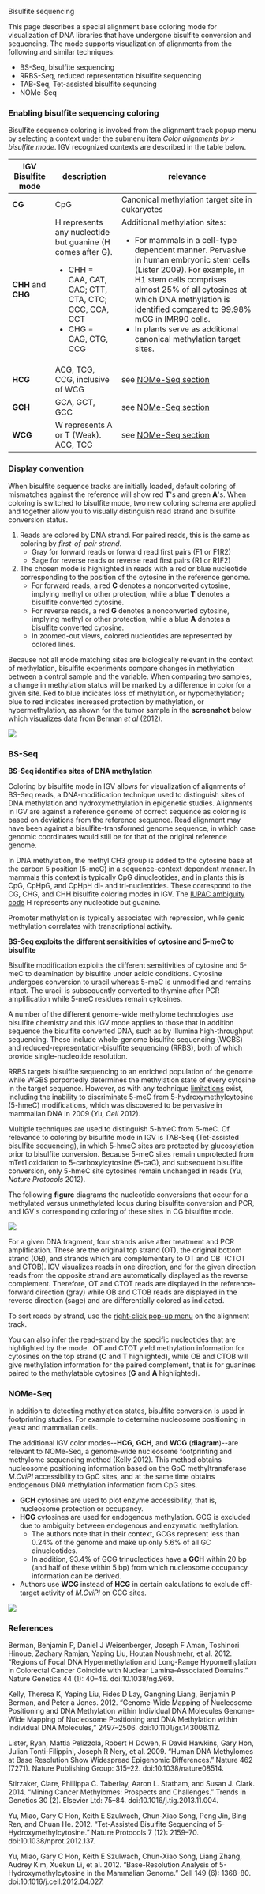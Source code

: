 <p class="page-title"> Bisulfite sequencing</p>

This page describes a special alignment base coloring mode for visualization of DNA
libraries that have undergone bisulfite conversion and sequencing. The mode supports visualization of alignments from
the following and similar techniques:

*   BS-Seq, bisulfite sequencing
*   RRBS-Seq, reduced representation bisulfite sequencing
*   TAB-Seq, Tet-assisted bisulfite sequncing
*   NOMe-Seq

### Enabling bisulfite sequencing coloring 

Bisulfite sequence coloring is invoked from the alignment track popup menu by selecting a context under the submenu
item *Color alignments by > bisulfite mode*.  IGV recognized contexts are described in the table below.



| **IGV Bisulfite mode** | **description**                                                                                                                                        | **relevance**                                                                                                                                                                                                                                                                                                                                                                   |
|--------- |--------------------------------------------------------------------------------------------------------------------------------------------------------|---------------------------------------------------------------------------------------------------------------------------------------------------------------------------------------------------------------------------------------------------------------------------------------------------------------------------------------------------------------------------------| 
|  **CG** | CpG                                                                                                                                                    | Canonical methylation target site in eukaryotes                                                                                                                                                                                                                                                                                                                                 |
| **CHH** and **CHG** | H represents any nucleotide but guanine (H comes after G).<ul><li>CHH = CAA, CAT, CAC; CTT, CTA, CTC; CCC, CCA, CCT </li><li>CHG = CAG, CTG, CCG</li>  | Additional methylation sites: <ul><li>For mammals in a cell-type dependent manner. Pervasive in human embryonic stem cells (Lister 2009). For example, in H1 stem cells comprises almost 25% of all cytosines at which DNA methylation is identified compared to 99.98% mCG in IMR90 cells.</li><li>In plants serve as additional canonical methylation target sites.</li></ul> 
| **HCG** | ACG, TCG, CCG, inclusive of WCG | see [NOMe-Seq section](#nome-seq)                                                                                                                                                                                                                                                                                                                                               |
| **GCH** | GCA, GCT, GCC | see [NOMe-Seq section](#nome-seq)                                                                                                                                                                                                                                                                                                                                               |
| **WCG** | W represents A or T (Weak).  ACG, TCG | see [NOMe-Seq section](#nome-seq)                                                                                                                                                                                                                                                                                                |

### Display convention

When bisulfite sequence tracks are initially loaded, default coloring of mismatches against the reference will show 
red **T**'s and green **A**'s. When coloring is switched to bisulfite mode, two new coloring schema are applied and 
together allow you to visually distinguish read strand and bisulfite conversion status.

1.  Reads are colored by DNA strand. For paired reads, this is the same as coloring by _first-of-pair strand_.
    *   Gray for forward reads or forward read first pairs (F1 or F1R2)
    *   Sage for reverse reads or reverse read first pairs (R1 or R1F2)
2.  The chosen mode is highlighted in reads with a red or blue nucleotide corresponding to the position of the cytosine in the reference genome.
    *   For forward reads, a red **C** denotes a nonconverted cytosine, implying methyl or other protection, while a blue **T** denotes a bisulfite converted cytosine.
    *   For reverse reads, a red **G** denotes a nonconverted cytosine, implying methyl or other protection, while a blue **A** denotes a bisulfite converted cytosine.
    *   In zoomed-out views, colored nucleotides are represented by colored lines.

Because not all mode matching sites are biologically relevant in the context of methylation, bisulfite experiments 
compare changes in methylation between a control sample and the variable. When comparing two samples, a change in 
methylation status will be marked by a difference in color for a given site. Red to blue indicates loss of methylation, 
or hypomethylation; blue to red indicates increased protection by methylation, or hypermethylation, as shown for 
the tumor sample in the **screenshot** below which visualizes data from Berman _et al_ (2012).

![](../../img/BermanNatGenet2011%202015-02-11%2014.31.21.png)

### BS-Seq

**BS-Seq identifies sites of DNA methylation**

Coloring by bisulfite mode in IGV allows for visualization of alignments of BS-Seq reads, a DNA-modification 
technique used to distinguish sites of DNA methylation and hydroxymethylation in epigenetic studies. Alignments 
in IGV are against a reference genome of correct sequence as coloring is based on deviations from the reference 
sequence. Read alignment may have been against a bisulfite-transformed genome sequence, in which case genomic 
coordinates would still be for that of the original reference genome.

In DNA methylation, the methyl CH3 group is added to the cytosine base at the carbon 5 position (5-meC) in a 
sequence-context dependent manner. In mammals this context is typically CpG dinucleotides, and in plants this is CpG, 
CpHpG, and CpHpH di- and tri-nucleotides. These correspond to the CG, CHG, and CHH bisulfite coloring modes in IGV. 
The [IUPAC ambiguity code](http://en.wikipedia.org/wiki/Nucleic_acid_notation) H represents any nucleotide but guanine.

Promoter methylation is typically associated with repression, while genic methylation correlates with transcriptional activity.

**BS-Seq exploits the different sensitivities of cytosine and 5-meC to bisulfite**

Bisulfite modification exploits the different sensitivities of cytosine and 5-meC to deamination by bisulfite under 
acidic conditions. Cytosine undergoes conversion to uracil whereas 5-meC is unmodified and remains intact. The uracil 
is subsequently converted to thymine after PCR amplification while 5-meC residues remain cytosines.

A number of the different genome-wide methylome technologies use bisulfite chemistry and this IGV mode applies to those 
that in addition sequence the bisulfite converted DNA, such as by Illumina high-throughput sequencing. These include 
whole-genome bisulfite sequencing (WGBS) and reduced-representation-bisulfite sequencing (RRBS), both of which provide 
single-nucleotide resolution.

RRBS targets bisulfite sequencing to an enriched population of the genome while WGBS porportedly determines the 
methylation state of every cytosine in the target sequence. However, as with any technique 
[limitations](http://en.wikipedia.org/wiki/Bisulfite_sequencing#Limitations) exist, including the inability to 
discriminate 5-meC from 5-hydroxymethylcytosine (5-hmeC) modifications, which was discovered to be pervasive in 
mammalian DNA in 2009 (Yu, _Cell_ 2012).

Multiple techniques are used to distinguish 5-hmeC from 5-meC. Of relevance to coloring by bisulfite mode in IGV is 
TAB-Seq (Tet-assisted bisulfite sequencing), in which 5-hmeC sites are protected by glucosylation prior to bisulfite 
conversion. Because 5-meC sites remain unprotected from mTet1 oxidation to 5-carboxylcytosine (5-caC), and subsequent 
bisulfite conversion, only 5-hmeC site cytosines remain unchanged in reads (Yu, _Nature Protocols_ 2012).

The following **figure** diagrams the nucleotide conversions that occur for a methylated versus unmethylated locus 
during bisulfite conversion and PCR, and IGV's corresponding coloring of these sites in CG bisulfite mode.

![](../../img/SL_IGV_bisulfiteflow2.png)

For a given DNA fragment, four strands arise after treatment and PCR amplification. These are the original top strand (OT), 
the original bottom strand (OB), and strands which are complementary to OT and OB  (CTOT and CTOB). IGV visualizes 
reads in one direction, and for the given direction reads from the opposite strand are automatically displayed as the 
reverse complement. Therefore, OT and CTOT reads are displayed in the reference-forward direction (gray) while OB and 
CTOB reads are displayed in the reverse direction (sage) and are differentially colored as indicated.

To sort reads by strand, use the [right-click pop-up menu](http://www.broadinstitute.org/software/igv/PopupMenus#Alignmenttrack) 
on the alignment track.

You can also infer the read-strand by the specific nucleotides that are highlighted by the mode.  OT and CTOT yield 
methylation information for cytosines on the top strand (**C** and **T** highlighted), while OB and CTOB will give 
methylation information for the paired complement, that is for guanines paired to the methylatable cytosines 
(**G** and **A** highlighted).

### NOMe-Seq 

In addition to detecting methylation states, bisulfite conversion is used in footprinting studies. For example to 
determine nucleosome positioning in yeast and mammalian cells.

The additional IGV color modes--**HCG**, **GCH**, and **WCG** (**diagram**)--are relevant to NOMe-Seq, a genome-wide 
nucleosome footprinting and methylome sequencing method (Kelly 2012). This method obtains nucleosome positioning 
information based on the GpC methyltransferase _M.CviPI_ accessibility to GpC sites, and at the same time obtains 
endogenous DNA methylation information from CpG sites.

*   **GCH** cytosines are used to plot enzyme accessibility, that is, nucleosome protection or occupancy.
*   **HCG** cytosines are used for endogenous methylation. GCG is excluded due to ambiguity between endogenous and enzymatic methylation.
    *   The authors note that in their context, GCGs represent less than 0.24% of the genome and make up only 5.6% of all GC dinucleotides.
    *   In addition, 93.4% of GCG trinucleotides have a **GCH** within 20 bp (and half of these within 5 bp) from which nucleosome occupancy information can be derived.
*   Authors use **WCG** instead of **HCG** in certain calculations to exclude off-target activity of _M.CviPI_ on CCG sites.

![](../../img/SL_IGV_bisulfite_sm.png)

### References

Berman, Benjamin P, Daniel J Weisenberger, Joseph F Aman, Toshinori Hinoue, Zachary Ramjan, Yaping Liu, Houtan Noushmehr, 
et al. 2012. “Regions of Focal DNA Hypermethylation and Long-Range Hypomethylation in Colorectal Cancer Coincide with 
Nuclear Lamina-Associated Domains.” Nature Genetics 44 (1): 40–46. doi:10.1038/ng.969.

Kelly, Theresa K, Yaping Liu, Fides D Lay, Gangning Liang, Benjamin P Berman, and Peter a Jones. 2012. “Genome-Wide 
Mapping of Nucleosome Positioning and DNA Methylation within Individual DNA Molecules Genome-Wide Mapping of Nucleosome 
Positioning and DNA Methylation within Individual DNA Molecules,” 2497–2506. doi:10.1101/gr.143008.112.

Lister, Ryan, Mattia Pelizzola, Robert H Dowen, R David Hawkins, Gary Hon, Julian Tonti-Filippini, Joseph R Nery, 
et al. 2009. “Human DNA Methylomes at Base Resolution Show Widespread Epigenomic Differences.” Nature 462 (7271). 
Nature Publishing Group: 315–22. doi:10.1038/nature08514.

Stirzaker, Clare, Phillippa C. Taberlay, Aaron L. Statham, and Susan J. Clark. 2014. “Mining Cancer Methylomes: 
Prospects and Challenges.” Trends in Genetics 30 (2). Elsevier Ltd: 75–84. doi:10.1016/j.tig.2013.11.004.

Yu, Miao, Gary C Hon, Keith E Szulwach, Chun-Xiao Song, Peng Jin, Bing Ren, and Chuan He. 2012. “Tet-Assisted Bisulfite 
Sequencing of 5-Hydroxymethylcytosine.” Nature Protocols 7 (12): 2159–70. doi:10.1038/nprot.2012.137.

Yu, Miao, Gary C Hon, Keith E Szulwach, Chun-Xiao Song, Liang Zhang, Audrey Kim, Xuekun Li, et al. 2012. “Base-Resolution 
Analysis of 5-Hydroxymethylcytosine in the Mammalian Genome.” Cell 149 (6): 1368–80. doi:10.1016/j.cell.2012.04.027.






